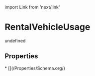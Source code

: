 import Link from 'next/link'
# RentalVehicleUsage

undefined

## Properties

<Grid>
* [](/Properties/Schema.org/)

</Grid>

